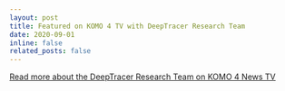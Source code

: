```yaml
---
layout: post
title: Featured on KOMO 4 TV with DeepTracer Research Team
date: 2020-09-01
inline: false
related_posts: false
---
```


[Read more about the DeepTracer Research Team on KOMO 4 News TV](https://komonews.com/news/coronavirus/uw-bothell-scientists-using-artificial-intelligence-to-fight-against-coronavirus)
